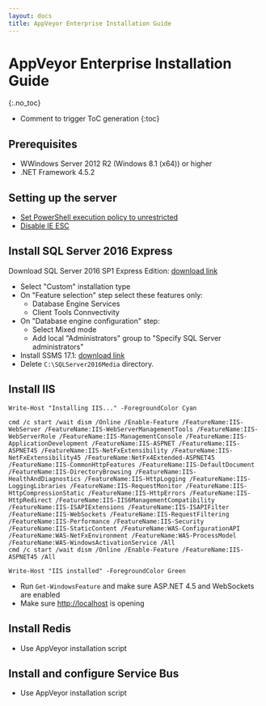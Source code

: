 ```yaml
---
layout: docs
title: AppVeyor Enterprise Installation Guide
---
```


<!-- markdownlint-disable MD022 MD032 -->
# AppVeyor Enterprise Installation Guide
{:.no_toc}

* Comment to trigger ToC generation
{:toc}
<!-- markdownlint-enable MD022 MD032 -->

## Prerequisites

* WWindows Server 2012 R2 (Windows 8.1 (x64)) or higher
* .NET Framework 4.5.2

## Setting up the server

* [Set PowerShell execution policy to unrestricted](https://github.com/appveyor/ci/blob/master/scripts/enterprise/enable_powershell_unrestricted.ps1)
* [Disable IE ESC](https://github.com/appveyor/ci/blob/master/scripts/enterprise/disable_ie_esc.ps1)

## Install SQL Server 2016 Express

Download SQL Server 2016 SP1 Express Edition: [download link](https://www.microsoft.com/en-us/download/details.aspx?id=54284)

* Select "Custom" installation type
* On "Feature selection" step select these features only:
    * Database Engine Services
    * Client Tools Connvectivity
* On "Database engine configuration" step:
    * Select Mixed mode
    * Add local "Administrators" group to "Specify SQL Server administrators"
* Install SSMS 17.1: [download link](https://docs.microsoft.com/en-us/sql/ssms/download-sql-server-management-studio-ssms)
* Delete `C:\SQLServer2016Media` directory.

## Install IIS

```posh
Write-Host "Installing IIS..." -ForegroundColor Cyan

cmd /c start /wait dism /Online /Enable-Feature /FeatureName:IIS-WebServer /FeatureName:IIS-WebServerManagementTools /FeatureName:IIS-WebServerRole /FeatureName:IIS-ManagementConsole /FeatureName:IIS-ApplicationDevelopment /FeatureName:IIS-ASPNET /FeatureName:IIS-ASPNET45 /FeatureName:IIS-NetFxExtensibility /FeatureName:IIS-NetFxExtensibility45 /FeatureName:NetFx4Extended-ASPNET45 /FeatureName:IIS-CommonHttpFeatures /FeatureName:IIS-DefaultDocument /FeatureName:IIS-DirectoryBrowsing /FeatureName:IIS-HealthAndDiagnostics /FeatureName:IIS-HttpLogging /FeatureName:IIS-LoggingLibraries /FeatureName:IIS-RequestMonitor /FeatureName:IIS-HttpCompressionStatic /FeatureName:IIS-HttpErrors /FeatureName:IIS-HttpRedirect /FeatureName:IIS-IIS6ManagementCompatibility /FeatureName:IIS-ISAPIExtensions /FeatureName:IIS-ISAPIFilter /FeatureName:IIS-WebSockets /FeatureName:IIS-RequestFiltering /FeatureName:IIS-Performance /FeatureName:IIS-Security /FeatureName:IIS-StaticContent /FeatureName:WAS-ConfigurationAPI /FeatureName:WAS-NetFxEnvironment /FeatureName:WAS-ProcessModel /FeatureName:WAS-WindowsActivationService /All
cmd /c start /wait dism /Online /Enable-Feature /FeatureName:IIS-ASPNET45 /All

Write-Host "IIS installed" -ForegroundColor Green
```

* Run `Get-WindowsFeature` and make sure ASP.NET 4.5 and WebSockets are enabled
* Make sure [http://localhost](#) is opening

## Install Redis

* Use AppVeyor installation script

## Install and configure Service Bus

* Use AppVeyor installation script

